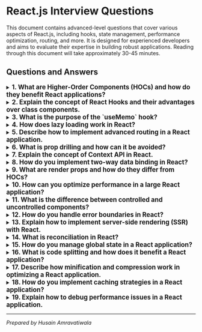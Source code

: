 # React.js Interview Questions

This document contains advanced-level questions that cover various aspects of React.js, including hooks, state management, performance optimization, routing, and more. It is designed for experienced developers and aims to evaluate their expertise in building robust applications. Reading through this document will take approximately 30-45 minutes.

## Questions and Answers

<details>
<summary><strong style="font-size: 1.2em;">1. What are Higher-Order Components (HOCs) and how do they benefit React applications?</strong></summary>

Higher-Order Components are functions that take a component as an argument and return a new component with additional functionality. They promote code reuse and help manage cross-cutting concerns like authentication and data fetching.

**Hint:** 💡 HOCs are a pattern for reusing component logic without altering the original component.

**Further Reading:** [Complete Guide to React Refs - LogRocket](https://blog.logrocket.com/complete-guide-react-refs/)

```javascript
const withAuth = (WrappedComponent) => {
  return (props) => (
    <div>
      {isAuthenticated ? <WrappedComponent {...props} /> : <p>Please log in.</p>}
    </div>
  );
};

// Usage
const ProtectedComponent = withAuth(MyComponent);
```
</details>

<details>
<summary><strong style="font-size: 1.2em;">2. Explain the concept of React Hooks and their advantages over class components.</strong></summary>

React Hooks allow functional components to manage state and side effects without converting them into class components. They simplify component logic and promote code reuse through custom hooks.

**Hint:** 💡 Hooks enable you to use state and other React features without writing a class.

**Further Reading:** [React Hooks Documentation](https://react.dev/reference/react)

```javascript
import { useState, useEffect } from 'react';

function Example() {
  const [count, setCount] = useState(0);

  useEffect(() => {
    document.title = `Count: ${count}`;
  }, [count]);

  return <button onClick={() => setCount(count + 1)}>Increment</button>;
}
```
</details>

<details>
<summary><strong style="font-size: 1.2em;">3. What is the purpose of the `useMemo` hook?</strong></summary>

The `useMemo` hook is used to memoize expensive calculations, preventing unnecessary recalculations on every render. It returns a memoized value that only updates when its dependencies change.

**Hint:** 💡 Use `useMemo` to optimize performance for expensive computations.

```javascript
const memoizedValue = useMemo(() => computeExpensiveValue(a, b), [a, b]);
```
</details>

<details>
<summary><strong style="font-size: 1.2em;">4. How does lazy loading work in React?</strong></summary>

Lazy loading in React allows components to be loaded only when they are needed, improving performance by reducing the initial load time. This can be achieved using `React.lazy` and `Suspense`.

**Hint:** 💡 Lazy loading helps in splitting your code into smaller chunks.

```javascript
const LazyComponent = React.lazy(() => import('./LazyComponent'));

<Suspense fallback={<div>Loading...</div>}>
  <LazyComponent />
</Suspense>
```
</details>

<details>
<summary><strong style="font-size: 1.2em;">5. Describe how to implement advanced routing in a React application.</strong></summary>

React Router provides advanced routing capabilities such as nested routes, dynamic routing, and route guards. You can define routes using the `<Route>` component and manage navigation with hooks like `useHistory`. 

You can also use `createBrowserRouter` for more complex routing scenarios, including child routes.

**Hint:** 💡 Use `<Switch>` to render only the first matching route.

**Further Reading:** [React Router Documentation](https://reactrouter.com/)

```javascript
import { createBrowserRouter, RouterProvider } from 'react-router-dom';

const router = createBrowserRouter([
  {
    path: "/",
    element: <Home />,
    children: [
      {
        path: "about",
        element: <About />,
      },
      {
        path: "user/:id",
        element: <User />,
      },
    ],
  },
]);

function App() {
  return (
    <RouterProvider router={router} />
  );
}
```
</details>

<details>
<summary><strong style="font-size: 1.2em;">6. What is prop drilling and how can it be avoided?</strong></summary>

Prop drilling occurs when you pass data through multiple layers of components that do not need it. This can be avoided by using context or state management libraries like Redux.

**Hint:** 💡 Context API is a great way to avoid prop drilling for global state.

```javascript
const MyContext = createContext();

function Parent() {
  const value = "Hello from Parent";

  return (
    <MyContext.Provider value={value}>
      <Child />
    </MyContext.Provider>
  );
}

function Child() {
  return (
    <MyContext.Consumer>
      {(value) => <div>{value}</div>} {/* Output: Hello from Parent */}
    </MyContext.Consumer>
  );
}
```
</details>

<details>
<summary><strong style="font-size: 1.2em;">7. Explain the concept of Context API in React.</strong></summary>

The Context API provides a way to share values between components without having to explicitly pass props through every level of the tree. It is useful for global state management.

**Hint:** 💡 Use context for themes or user authentication states shared across multiple components.

```javascript
const MyContext = createContext();

function App() {
  const value = { user: "John Doe" };

  return (
    <MyContext.Provider value={value}>
      <Child />
    </MyContext.Provider>
  );
}

function Child() {
  const context = useContext(MyContext);
  
  return (
    <div>User: {context.user}</div> {/* Output: User: John Doe */}
  );
}
```
</details>

<details>
<summary><strong style="font-size: 1.2em;">8. How do you implement two-way data binding in React?</strong></summary>

Two-way data binding can be implemented by managing form input state using hooks like `useState`, allowing both the input field and the state to stay in sync.

**Hint:** 💡 React primarily uses one-way data binding; however, you can achieve two-way binding with controlled components.

```javascript
function TwoWayBinding() {
  const [value, setValue] = useState('');

  return (
    <input
      type="text"
      value={value}
      onChange={(e) => setValue(e.target.value)}
    />
  );
}
```
</details>

<details>
<summary><strong style="font-size: 1.2em;">9. What are render props and how do they differ from HOCs?</strong></summary>

Render props is a technique for sharing code between components using a prop whose value is a function. Unlike HOCs, render props provide more flexibility by allowing the consumer to control rendering.

**Hint:** 💡 Render props can lead to cleaner code compared to HOCs in certain scenarios.

```javascript
function DataProvider({ render }) {
  const data = fetchData();
  
  return render(data);
}

// Usage
<DataProvider render={(data) => <Display data={data} />} />
```
</details>

<details>
<summary><strong style="font-size: 1.2em;">10. How can you optimize performance in a large React application?</strong></summary>

Performance optimization techniques include code splitting with dynamic imports, memoization with `React.memo` or `useMemo`, avoiding unnecessary re-renders with `shouldComponentUpdate`, and using the Profiler API for performance measurement.

**Hint:** 💡 Always profile your app before optimizing; focus on actual bottlenecks.

```javascript
const MemoizedComponent = React.memo(({ prop }) => {
  // Component logic
});
```
</details>

<details>
<summary><strong style="font-size: 1.2em;">11. What is the difference between controlled and uncontrolled components?</strong></summary>

Controlled components have their form data managed by React state, while uncontrolled components store their own state internally using refs. Controlled components offer better control over form behavior.

**Hint:** 💡 Controlled components are generally recommended for better predictability.

```javascript
// Controlled Component Example
function ControlledInput() {
  const [value, setValue] = useState('');

  return (
    <input value={value} onChange={(e) => setValue(e.target.value)} />
  );
}

// Uncontrolled Component Example
function UncontrolledInput() {
  const inputRef = useRef(null);

  const handleSubmit = () => {
    alert(`Input Value: ${inputRef.current.value}`);
  };

  return (
    <>
      <input ref={inputRef} type="text" />
      <button onClick={handleSubmit}>Submit</button>
    </>
  );
}
```
</details>

<details>
<summary><strong style="font-size: 1.2em;">12. How do you handle error boundaries in React?</strong></summary>

Error boundaries are React components that catch JavaScript errors in their child component tree during rendering, lifecycle methods, and constructors. They can be implemented using the `componentDidCatch` lifecycle method.

**Hint:** 💡 Error boundaries only catch errors during rendering; they do not catch errors inside event handlers.

```javascript
class ErrorBoundary extends React.Component {
  constructor(props) {
    super(props);
    this.state = { hasError: false };
  }

  static getDerivedStateFromError(error) {
    return { hasError: true };
  }

  componentDidCatch(error, info) {
    console.error("Error caught:", error);
  }

  render() {
    if (this.state.hasError) {
      return <h1>Something went wrong.</h1>;
    }
    return this.props.children; 
  }
}
```
</details>

<details>
<summary><strong style="font-size: 1.2em;">13. Explain how to implement server-side rendering (SSR) with React.</strong></summary>

Server-side rendering involves rendering React components on the server rather than in the browser. This can be achieved using frameworks like Next.js or by setting up an Express server to serve pre-rendered HTML.

**Hint:** 💡 SSR improves SEO since search engines can crawl rendered HTML more easily.

```javascript
import express from 'express';
import { renderToString } from 'react-dom/server';
import App from './App';

const server = express();

server.get('*', (req, res) => {
   const html = renderToString(<App />);
   res.send(`<!DOCTYPE html><html><body>${html}</body></html>`);
});

server.listen(3000);
```
</details>

<details>
<summary><strong style="font-size: 1.2em;">14. What is reconciliation in React?</strong></summary>

Reconciliation is the process by which React updates the DOM efficiently when changes occur in the component tree. It compares the current tree with the previous one to determine what has changed.

**Hint:** 💡 Key props play a crucial role in reconciliation by helping identify elements uniquely.

```javascript
// Example of reconciliation during state updates
setCount(count + 1);
```
</details>

<details>
<summary><strong style="font-size: 1.2em;">15. How do you manage global state in a React application?</strong></summary>

Global state can be managed using Context API or third-party libraries like Redux or MobX. These tools allow you to store application-wide state and provide mechanisms for updating it.

### Context API Example

**Hint:** 💡 Choose Context API for simpler applications; consider Redux for complex state management needs.

```javascript
import { createContext, useContext } from 'react';

const MyContext = createContext();

function App() {
   const value = { user: "John Doe" };

   return (
       <MyContext.Provider value={value}>
           <Child />
       </MyContext.Provider>
   );
}

function Child() {
   const context = useContext(MyContext);
   return (
       <div>User: {context.user}</div> {/* Output: User: John Doe */}
   );
}
```

### Redux Example

```javascript
import { createStore } from 'redux';
import { Provider } from 'react-redux';

const initialState = { user: null };

function reducer(state = initialState, action) {
   switch (action.type) {
      case 'LOGIN':
         return { ...state, user: action.payload };
      default:
         return state;
   }
}

const store = createStore(reducer);

// Usage in a component:
function App() {
   const user = useSelector((state) => state.user);
   return (
       <Provider store={store}>
           {/* Your app's components */}
       </Provider>
   );
}

// Further Reading:
// [React Context API](https://reactjs.org/docs/context.html)
// [Redux Documentation](https://redux.js.org/introduction/getting-started)
```
</details>

<details>
<summary><strong style="font-size: 1.2em;">16. What is code splitting and how does it benefit a React application?</strong></summary>

Code splitting allows you to split your code into smaller chunks that can be loaded on demand rather than all at once during initial load. This improves performance by reducing load times.

**Hint:** 💡 Use dynamic imports along with `React.lazy` for effective code splitting.

```javascript
const LazyComponent = React.lazy(() => import('./LazyComponent'));

<Suspense fallback={<div>Loading...</div>}>
   <LazyComponent />
</Suspense>
```
</details>

<details>
<summary><strong style="font-size: 1.2em;">17. Describe how minification and compression work in optimizing a React application.</strong></summary>

Minification reduces file size by removing whitespace, comments, and other unnecessary characters from code files without changing functionality. Compression further reduces file size during transmission over networks (e.g., Gzip).

**Hint:** 💡 Use build tools like Webpack or Parcel for automatic minification during production builds.

### Minification Example

```javascript
// Webpack configuration example for minification:
module.exports = {
   mode: 'production',
   optimization: {
      minimize: true,
   },
};
```

### Compression Example

To enable Gzip compression on an Express server:

```javascript
import compression from 'compression';
import express from 'express';

const app = express();
app.use(compression());
app.use(express.static('public'));
```
</details>

<details>
<summary><strong style="font-size: 1.2em;">18. How do you implement caching strategies in a React application?</strong></summary>

Caching strategies can be implemented using browser caching (HTTP headers), service workers (for offline capabilities), or libraries like SWR or React Query for data-fetching caching mechanisms.

**Hint:** 💡 Caching improves performance by reducing redundant network requests.

### Further Reading:
- [SWR Documentation](https://swr.vercel.app/)
- [React Query Documentation]([https://react-query.tanstack.com/](https://tanstack.com/query/latest/docs/framework/react/guides/caching))

```javascript
import useSWR from 'swr';

function DataFetchingComponent() {
   const { data } = useSWR('/api/data', fetcher);
   return <div>{data}</div>;
}
```
</details>

<details>
<summary><strong style="font-size: 1.2em;">19. Explain how to debug performance issues in a React application.</strong></summary>

Performance issues can be debugged using tools like Chrome DevTools' Performance tab or the built-in Profiler API provided by React to measure rendering times and identify bottlenecks.

**Hint:** 💡 Focus on measuring component re-renders and identifying slow-rendering components first.

### Further Reading:
- [YouTube Tutorial on Debugging Performance Issues](https://www.youtube.com/watch?v=Qwb-Za6cBws)

```javascript
import { Profiler } from 'react';

function App() {
   const onRenderCallback = (id, phase, actualDuration) => {
      console.log({ id, phase, actualDuration });
   };

   return (
      <Profiler id="App" onRender={onRenderCallback}>
         {/* Your app's components */}
      </Profiler>
   );
}
```
</details>

---

*Prepared by Husain Amravatiwala*
